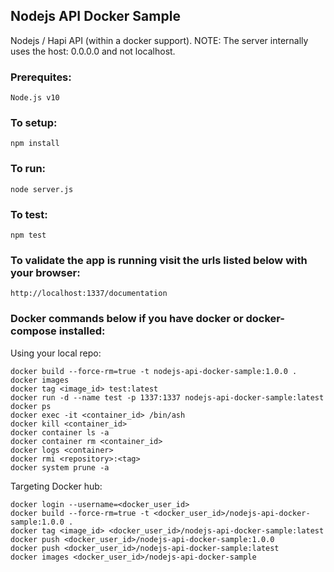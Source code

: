 ## Nodejs API Docker Sample

Nodejs / Hapi API (within a docker support).  NOTE: The server internally uses the host: 0.0.0.0 and not localhost.  

### Prerequites:
```
Node.js v10
```

### To setup:
```
npm install
```

### To run:
```
node server.js
```

### To test:
```
npm test
```

### To validate the app is running visit the urls listed below with your browser:
```
http://localhost:1337/documentation
```

### Docker commands below if you have docker or docker-compose installed:

Using your local repo:
```
docker build --force-rm=true -t nodejs-api-docker-sample:1.0.0 .
docker images
docker tag <image_id> test:latest
docker run -d --name test -p 1337:1337 nodejs-api-docker-sample:latest
docker ps
docker exec -it <container_id> /bin/ash
docker kill <container_id>
docker container ls -a
docker container rm <container_id>
docker logs <container>
docker rmi <repository>:<tag>
docker system prune -a
```

Targeting Docker hub:
```
docker login --username=<docker_user_id>
docker build --force-rm=true -t <docker_user_id>/nodejs-api-docker-sample:1.0.0 .
docker tag <image_id> <docker_user_id>/nodejs-api-docker-sample:latest
docker push <docker_user_id>/nodejs-api-docker-sample:1.0.0
docker push <docker_user_id>/nodejs-api-docker-sample:latest
docker images <docker_user_id>/nodejs-api-docker-sample
```

